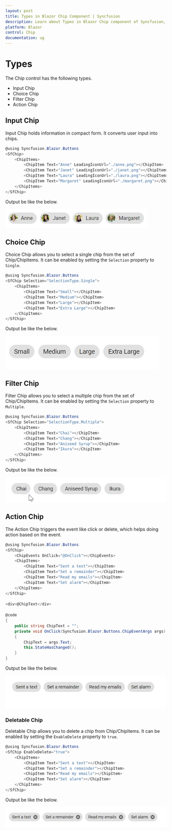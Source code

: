 ```yaml
---
layout: post
title: Types in Blazor Chip Component | Syncfusion 
description: Learn about Types in Blazor Chip component of Syncfusion, and more details.
platform: Blazor
control: Chip
documentation: ug
---
```


# Types

The Chip control has the following types.

* Input Chip
* Choice Chip
* Filter Chip
* Action Chip

## Input Chip

Input Chip holds information in compact form. It converts user input into chips.

```csharp
@using Syncfusion.Blazor.Buttons
<SfChip>
    <ChipItems>
        <ChipItem Text="Anne" LeadingIconUrl="./anne.png"></ChipItem>
        <ChipItem Text="Janet" LeadingIconUrl="./janet.png"></ChipItem>
        <ChipItem Text="Laura" LeadingIconUrl="./laura.png"></ChipItem>
        <ChipItem Text="Margaret" LeadingIconUrl="./margaret.png"></ChipItem>
    </ChipItems>
</SfChip>

```

Output be like the below.

![Chip inputs](./images/inputChips.png)

## Choice Chip

Choice Chip allows you to select a single chip from the set of Chip/ChipItems. It can be enabled by setting the `Selection` property to `Single`.

```csharp
@using Syncfusion.Blazor.Buttons
<SfChip Selection="SelectionType.Single">
    <ChipItems>
        <ChipItem Text="Small"></ChipItem>
        <ChipItem Text="Medium"></ChipItem>
        <ChipItem Text="Large"></ChipItem>
        <ChipItem Text="Extra Large"></ChipItem>
    </ChipItems>
</SfChip>

```

Output be like the below.

![Chip Choice](./images/choicechip.gif)

## Filter Chip

Filter Chip allows you to select a multiple chip from the set of Chip/ChipItems. It can be enabled by setting the `Selection` property to `Multiple`.

```csharp
@using Syncfusion.Blazor.Buttons
<SfChip Selection="SelectionType.Multiple">
    <ChipItems>
        <ChipItem Text="Chai"></ChipItem>
        <ChipItem Text="Chang"></ChipItem>
        <ChipItem Text="Aniseed Syrup"></ChipItem>
        <ChipItem Text="Ikura"></ChipItem>
    </ChipItems>
</SfChip>

```

Output be like the below.

![Chip Filter](./images/filterchip.gif)

## Action Chip

The Action Chip triggers the event like click or delete, which helps doing action based on the event.

```csharp
@using Syncfusion.Blazor.Buttons
<SfChip>
    <ChipEvents OnClick="@OnClick"></ChipEvents>
    <ChipItems>
        <ChipItem Text="Sent a text"></ChipItem>
        <ChipItem Text="Set a remainder"></ChipItem>
        <ChipItem Text="Read my emails"></ChipItem>
        <ChipItem Text="Set alarm"></ChipItem>
    </ChipItems>
</SfChip>

<div>@ChipText</div>

@code
{
    public string ChipText = "";
    private void OnClick(Syncfusion.Blazor.Buttons.ChipEventArgs args)
    {
        ChipText = args.Text;
        this.StateHasChanged();
    }
}

```

Output be like the below.

![Chip Action](./images/actionchip.gif)

### Deletable Chip

Deletable Chip allows you to delete a chip from Chip/ChipItems. It can be enabled by setting the `EnableDelete` property to `true`.

```csharp
@using Syncfusion.Blazor.Buttons
<SfChip EnableDelete="true">
    <ChipItems>
        <ChipItem Text="Sent a text"></ChipItem>
        <ChipItem Text="Set a remainder"></ChipItem>
        <ChipItem Text="Read my emails"></ChipItem>
        <ChipItem Text="Set alarm"></ChipItem>
    </ChipItems>
</SfChip>

```

Output be like the below.

![Chip Delete](./images/deletablechip.gif)